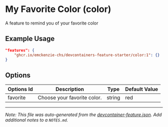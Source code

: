 
# My Favorite Color (color)

A feature to remind you of your favorite color

## Example Usage

```json
"features": {
    "ghcr.io/emckenzie-chs/devcontainers-feature-starter/color:1": {}
}
```

## Options

| Options Id | Description | Type | Default Value |
|-----|-----|-----|-----|
| favorite | Choose your favorite color. | string | red |



---

_Note: This file was auto-generated from the [devcontainer-feature.json](https://github.com/emckenzie-chs/devcontainers-feature-starter/blob/main/src/color/devcontainer-feature.json).  Add additional notes to a `NOTES.md`._
